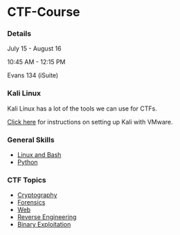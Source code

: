 # CTF-Course

### Details
July 15 - August 16

10:45 AM - 12:15 PM

Evans 134 (iSuite)


### Kali Linux
Kali Linux has a lot of the tools we can use for CTFs.

[Click here](kali.md) for instructions on setting up Kali with VMware.

### General Skills
* [Linux and Bash](Linux/)
* [Python](Python/)


### CTF Topics
* [Cryptography](Cryptography/)
* [Forensics](Forensics/)
* [Web](Web/)
* [Reverse Engineering](Reverse-Engineering/)
* [Binary Exploitation](Binary-Exploitation/)

